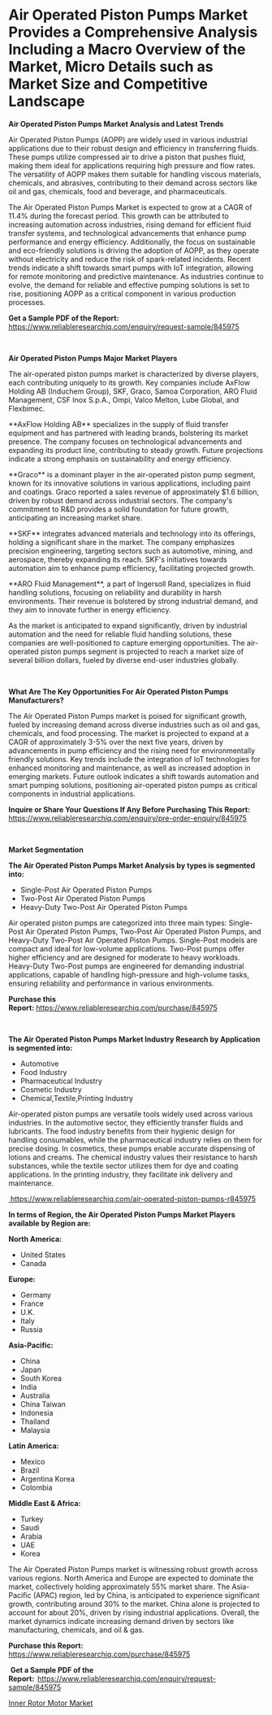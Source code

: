 <p><h1>Air Operated Piston Pumps Market Provides a Comprehensive Analysis Including a Macro Overview of the Market, Micro Details such as Market Size and Competitive Landscape</h1></p><p><strong>Air Operated Piston Pumps Market Analysis and Latest Trends</strong></p>
<p><p>Air Operated Piston Pumps (AOPP) are widely used in various industrial applications due to their robust design and efficiency in transferring fluids. These pumps utilize compressed air to drive a piston that pushes fluid, making them ideal for applications requiring high pressure and flow rates. The versatility of AOPP makes them suitable for handling viscous materials, chemicals, and abrasives, contributing to their demand across sectors like oil and gas, chemicals, food and beverage, and pharmaceuticals.</p><p>The Air Operated Piston Pumps Market is expected to grow at a CAGR of 11.4% during the forecast period. This growth can be attributed to increasing automation across industries, rising demand for efficient fluid transfer systems, and technological advancements that enhance pump performance and energy efficiency. Additionally, the focus on sustainable and eco-friendly solutions is driving the adoption of AOPP, as they operate without electricity and reduce the risk of spark-related incidents. Recent trends indicate a shift towards smart pumps with IoT integration, allowing for remote monitoring and predictive maintenance. As industries continue to evolve, the demand for reliable and effective pumping solutions is set to rise, positioning AOPP as a critical component in various production processes.</p></p>
<p><strong>Get a Sample PDF of the Report:&nbsp;</strong> <a href="https://www.reliableresearchiq.com/enquiry/request-sample/845975?utm_campaign=2277&utm_medium=2&utm_source=Github&utm_content=ia&utm_term=10042025&utm_id=air-operated-piston-pumps">https://www.reliableresearchiq.com/enquiry/request-sample/845975</a></p>
<p>&nbsp;</p>
<p><strong>Air Operated Piston Pumps Major Market Players</strong></p>
<p><p>The air-operated piston pumps market is characterized by diverse players, each contributing uniquely to its growth. Key companies include AxFlow Holding AB (Induchem Group), SKF, Graco, Samoa Corporation, ARO Fluid Management, CSF Inox S.p.A., Ompi, Valco Melton, Lube Global, and Flexbimec.</p><p>**AxFlow Holding AB** specializes in the supply of fluid transfer equipment and has partnered with leading brands, bolstering its market presence. The company focuses on technological advancements and expanding its product line, contributing to steady growth. Future projections indicate a strong emphasis on sustainability and energy efficiency.</p><p>**Graco** is a dominant player in the air-operated piston pump segment, known for its innovative solutions in various applications, including paint and coatings. Graco reported a sales revenue of approximately $1.6 billion, driven by robust demand across industrial sectors. The company's commitment to R&D provides a solid foundation for future growth, anticipating an increasing market share.</p><p>**SKF** integrates advanced materials and technology into its offerings, holding a significant share in the market. The company emphasizes precision engineering, targeting sectors such as automotive, mining, and aerospace, thereby expanding its reach. SKF's initiatives towards automation aim to enhance pump efficiency, facilitating projected growth.</p><p>**ARO Fluid Management**, a part of Ingersoll Rand, specializes in fluid handling solutions, focusing on reliability and durability in harsh environments. Their revenue is bolstered by strong industrial demand, and they aim to innovate further in energy efficiency.</p><p>As the market is anticipated to expand significantly, driven by industrial automation and the need for reliable fluid handling solutions, these companies are well-positioned to capture emerging opportunities. The air-operated piston pumps segment is projected to reach a market size of several billion dollars, fueled by diverse end-user industries globally.</p></p>
<p>&nbsp;</p>
<p><strong>What Are The Key Opportunities For Air Operated Piston Pumps Manufacturers?</strong></p>
<p><p>The Air Operated Piston Pumps market is poised for significant growth, fueled by increasing demand across diverse industries such as oil and gas, chemicals, and food processing. The market is projected to expand at a CAGR of approximately 3-5% over the next five years, driven by advancements in pump efficiency and the rising need for environmentally friendly solutions. Key trends include the integration of IoT technologies for enhanced monitoring and maintenance, as well as increased adoption in emerging markets. Future outlook indicates a shift towards automation and smart pumping solutions, positioning air-operated piston pumps as critical components in industrial applications.</p></p>
<p><strong>Inquire or Share Your Questions If Any Before Purchasing This Report:</strong> <a href="https://www.reliableresearchiq.com/enquiry/pre-order-enquiry/845975?utm_campaign=2277&utm_medium=2&utm_source=Github&utm_content=ia&utm_term=10042025&utm_id=air-operated-piston-pumps">https://www.reliableresearchiq.com/enquiry/pre-order-enquiry/845975</a></p>
<p>&nbsp;</p>
<p><strong>Market Segmentation</strong></p>
<p><strong>The Air Operated Piston Pumps Market Analysis by types is segmented into:</strong></p>
<p><ul><li>Single-Post Air Operated Piston Pumps</li><li>Two-Post Air Operated Piston Pumps</li><li>Heavy-Duty Two-Post Air Operated Piston Pumps</li></ul></p>
<p><p>Air operated piston pumps are categorized into three main types: Single-Post Air Operated Piston Pumps, Two-Post Air Operated Piston Pumps, and Heavy-Duty Two-Post Air Operated Piston Pumps. Single-Post models are compact and ideal for low-volume applications. Two-Post pumps offer higher efficiency and are designed for moderate to heavy workloads. Heavy-Duty Two-Post pumps are engineered for demanding industrial applications, capable of handling high-pressure and high-volume tasks, ensuring reliability and performance in various environments.</p></p>
<p><strong>Purchase this Report:&nbsp;</strong><a href="https://www.reliableresearchiq.com/purchase/845975?utm_campaign=2277&utm_medium=2&utm_source=Github&utm_content=ia&utm_term=10042025&utm_id=air-operated-piston-pumps">https://www.reliableresearchiq.com/purchase/845975</a></p>
<p>&nbsp;</p>
<p><strong>The Air Operated Piston Pumps Market Industry Research by Application is segmented into:</strong></p>
<p><ul><li>Automotive</li><li>Food Industry</li><li>Pharmaceutical Industry</li><li>Cosmetic Industry</li><li>Chemical,Textile,Printing Industry</li></ul></p>
<p><p>Air-operated piston pumps are versatile tools widely used across various industries. In the automotive sector, they efficiently transfer fluids and lubricants. The food industry benefits from their hygienic design for handling consumables, while the pharmaceutical industry relies on them for precise dosing. In cosmetics, these pumps enable accurate dispensing of lotions and creams. The chemical industry values their resistance to harsh substances, while the textile sector utilizes them for dye and coating applications. In the printing industry, they facilitate ink delivery and maintenance.</p></p>
<p><a href="https://www.reliableresearchiq.com/air-operated-piston-pumps-r845975?utm_campaign=2277&utm_medium=2&utm_source=Github&utm_content=ia&utm_term=10042025&utm_id=air-operated-piston-pumps">&nbsp;https://www.reliableresearchiq.com/air-operated-piston-pumps-r845975</a></p>
<p><strong>In terms of Region, the Air Operated Piston Pumps Market Players available by Region are:</strong></p>
<p>
    <p> <strong> North America: </strong>
        <ul>
            <li>United States</li>
            <li>Canada</li>
        </ul>
        </p> 
    <p> <strong> Europe: </strong>
        <ul>
            <li>Germany</li>
            <li>France</li>
            <li>U.K.</li>
            <li>Italy</li>
            <li>Russia</li>
        </ul>
        </p> 
    <p> <strong> Asia-Pacific: </strong>
        <ul>
            <li>China</li>
            <li>Japan</li>
            <li>South Korea</li>
            <li>India</li>
            <li>Australia</li>
            <li>China Taiwan</li>
            <li>Indonesia</li>
            <li>Thailand</li>
            <li>Malaysia</li>
        </ul>
        </p> 
    <p> <strong> Latin America: </strong>
        <ul>
            <li>Mexico</li>
            <li>Brazil</li>
            <li>Argentina Korea</li>
            <li>Colombia</li>
        </ul>
        </p> 
    <p> <strong> Middle East & Africa: </strong>
        <ul>
            <li>Turkey</li>
            <li>Saudi</li>
            <li>Arabia</li>
            <li>UAE</li>
            <li>Korea</li>
        </ul>
    </p>
    </p>
<p><p>The Air Operated Piston Pumps market is witnessing robust growth across various regions. North America and Europe are expected to dominate the market, collectively holding approximately 55% market share. The Asia-Pacific (APAC) region, led by China, is anticipated to experience significant growth, contributing around 30% to the market. China alone is projected to account for about 20%, driven by rising industrial applications. Overall, the market dynamics indicate increasing demand driven by sectors like manufacturing, chemicals, and oil & gas.</p></p>
<p><strong>Purchase this Report: </strong><a href="https://www.reliableresearchiq.com/purchase/845975?utm_campaign=2277&utm_medium=2&utm_source=Github&utm_content=ia&utm_term=10042025&utm_id=air-operated-piston-pumps">https://www.reliableresearchiq.com/purchase/845975</a></p>
<p>&nbsp;<strong>Get a Sample PDF of the Report:&nbsp;&nbsp;</strong><a href="https://www.reliableresearchiq.com/enquiry/request-sample/845975?utm_campaign=2277&utm_medium=2&utm_source=Github&utm_content=ia&utm_term=10042025&utm_id=air-operated-piston-pumps">https://www.reliableresearchiq.com/enquiry/request-sample/845975</a></p>
<p><strong></strong></p>
<p><p><a href="https://github.com/direepittr/Market-Research-Report-List-1/blob/main/inner-rotor-motor-market.md?utm_campaign=2277&utm_medium=2&utm_source=Github&utm_content=ia&utm_term=10042025&utm_id=air-operated-piston-pumps">Inner Rotor Motor Market</a></p></p>